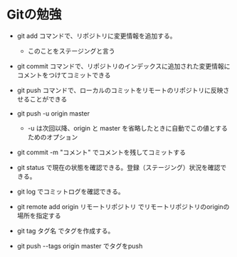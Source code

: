 # Gitの勉強

- git add コマンドで、リポジトリに変更情報を追加する。
  - このことをステージングと言う
- git commit コマンドで、リポジトリのインデックスに追加された変更情報にコメントをつけてコミットできる
- git push コマンドで、ローカルのコミットをリモートのリポジトリに反映させることができる

- git push -u origin master
  - -u は次回以降、origin と master を省略したときに自動でこの値とするためのオプション
- git commit -m "コメント" でコメントを残してコミットする
- git status で現在の状態を確認できる。登録（ステージング）状況を確認できる。
- git log でコミットログを確認できる。
- git remote add origin リモートリポジトリ でリモートリポジトリのoriginの場所を指定する
- git tag タグ名 でタグを作成する。
- git push --tags origin master でタグをpush
